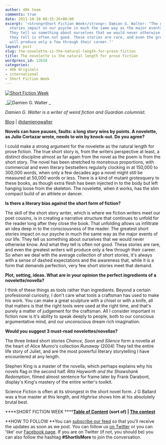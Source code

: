 ```yaml
---
author: 40k team
comments: true
date: 2011-10-30 08:35:26+00:00
excerpt: '<strong>Short Fiction Week</strong>: Damien G. Walter: "The greatest short
  stories impact on our psyche in much the same way as the major events of our life.
  They tell us something about ourselves that we would never otherwise know. And what
  they tell is often not good. These stories are rare, and even the greatest writers
  will produce only a few through their career."'
layout: post
slug: the-novelette-is-the-natural-length-for-prose-fiction
title: The novelette is the natural length for prose fiction
wordpress_id: 12618
categories:
- 40k Originals
- international
- Short Fiction Week
---
```


[![Short Fiction Week](http://www.40kbooks.com/wp-content/uploads/SFWlogolungo.jpg)](http://www.40kbooks.com/?page_id=12346)

_![Damien G. Walter](http://www.40kbooks.com/wp-content/uploads/SFW_Walter.jpg)
_

_Damien G. Walter is a writer of weird fiction and Guardian columnist._

[Blog](http://damiengwalter.com/) | [@damiengwalter](http://twitter.com/#!/damiengwalter)

**Novels can have pauses, faults: a long story wins by points. A novelette, as Julio Cortazar wrote, needs to win by knock-out. Do you agree?**

I could make a strong argument for the novelette as the natural length for prose fiction. The true short story is, from the writers perspective at least, a distinct discipline almost as far again from the novel as the poem is from the short story. The novel has been stretched to monstrous proportions, with commercial and even literary bestsellers regularly clocking in at 150,000 to 300,000 words, when only a few decades ago a novel might still be measured at 50,000 words or less.
There is a kind of mutant grotesquery to these books, as though extra flesh has been injected in to the body but left hanging loose from the skeleton. The novelette, when it works, has the slim compact build of an athlete or dancer.

**Is there a literary bias against the short form of fiction?**

The skill of the short story writer, which is where we fiction writers meet our poet cousins, is in creating a narrative structure that continues to unfold for the reader long after they close the book. That unfolding allows us infiltrate an idea deep in to the consciousness of the reader.
The greatest short stories impact on our psyche in much the same way as the major events of our life. They tell us something about ourselves that we would never otherwise know. And what they tell is often not good. These stories are rare, and even the greatest writers will produce only a few through their career. So when we deal with the average collection of short stories, it's always with a sense of dashed expectations and the awareness that, while it is a form that demands perfection, very few short stories meet that demand.

**Plot, setting, ideas. What are in your opinion the perfect ingredients of a novelette/novella?**

I think of these things as tools rather than ingredients. Beyond a certain professional curiosity, I don't care what tools a craftsman has used to make his work. You can make a great sculpture with a chisel or with a knife, all that matters is that the right tools were used at the right time, and that's purely a matter of judgement for the craftsman. All I consider important in fiction now is it's ability to speak deeply to people, both to our conscious argumentative mind, and our unconscious dream rich imagination.

**Would you suggest 3 must-read novelettes/novellas?**

The three linked short stories _Chance,_ _Soon_ and _Silence_ form a novella at the heart of Alice Munro's collection _Runaway_ (2004) They tell the entire life story of Juliet, and are the most powerful literary storytelling I have encountered at any length.

Stephen King is a master of the novella, which perhaps explains why his novels flag in the second half. _Rita Hayworth and the Shawshank Redemption_, filmed almost sentence for frame later by Frank Darabont, display's King's mastery of the entire writer's toolkit.

Science Fiction is often at its strongest in the short novel form. J G Ballard was a true master at this length, and _Highrise_ shows him at his absolutely brutal best.

****SHORT FICTION WEEK
******[Table of Content](http://www.40kbooks.com/?page_id=12346) (sort of) | [The contest](http://www.40kbooks.com/?p=12310)**

**HOW TO FOLLOW
**You can [subscribe our feed](feed://www.40kbooks.com/?feed=rss2) so that you'll receive the updates as soon as we post. You can follow us [on Twitter](http://twitter.com/#!/40kBooks) or you can 'like' our [Facebook page](http://www.facebook.com/40kbooks).
If you are on Twitter (if not, you should be) you can also follow the hashtag **#ShortIsMore** to join the conversation.
